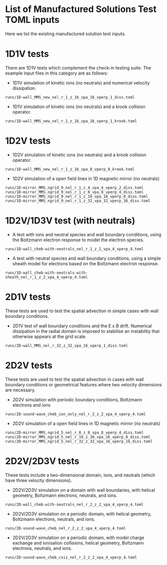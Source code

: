 # List of Manufactured Solutions Test TOML inputs

Here we list the existing manufactured solution test inputs.

# 1D1V tests

There are 1D1V tests which complement the check-in testing suite.
The example input files in this category are as follows:

* 1D1V simulation of kinetic ions (no neutrals) and numerical
  velocity dissipation.
```
runs/1D-wall_MMS_new_nel_r_1_z_16_vpa_16_vperp_1_diss.toml
```
* 1D1V simulation of kinetic ions (no neutrals) and a krook
  collision operator.
```
runs/1D-wall_MMS_new_nel_r_1_z_16_vpa_16_vperp_1_krook.toml
```

# 1D2V tests

* 1D2V simulation of kinetic ions (no neutrals) and a krook
  collision operator.
```
runs/1D-wall_MMS_new_nel_r_1_z_16_vpa_8_vperp_8_krook.toml
```
* 1D2V simulation of a open field lines in 1D magnetic mirror
  (no neutrals)
```
runs/1D-mirror_MMS_ngrid_9_nel_r_1_z_4_vpa_4_vperp_2_diss.toml
runs/1D-mirror_MMS_ngrid_9_nel_r_1_z_8_vpa_8_vperp_4_diss.toml
runs/1D-mirror_MMS_ngrid_9_nel_r_1_z_16_vpa_16_vperp_8_diss.toml
runs/1D-mirror_MMS_ngrid_9_nel_r_1_z_32_vpa_32_vperp_16_diss.toml
```

# 1D2V/1D3V test (with neutrals)

* A test with ions and neutral species and wall boundary conditions, 
  using the Boltzmann electron response to model the electron species.
```
runs/1D-wall_cheb-with-neutrals_nel_r_1_z_2_vpa_4_vperp_4.toml
```

* A test with neutral species and wall boundary conditions, using a simple
  sheath model for electrons based on the Boltzmann electron response.
```
runs/1D-wall_cheb-with-neutrals-with-sheath_nel_r_1_z_2_vpa_4_vperp_4.toml
```

# 2D1V tests

These tests are used to test the spatial advection in simple cases
with wall boundary conditions.

* 2D1V test of wall boundary conditions and the E x B drift.
  Numerical dissipation in the radial domain is imposed to stabilise
  an instability that otherwise appears at the grid scale.
```
runs/2D-wall_MMS_nel_r_32_z_32_vpa_16_vperp_1_diss.toml
```

# 2D2V tests

These tests are used to test the spatial advection in cases
with wall boundary conditions or geometrical features where
two velocity dimensions are necessary.

* 2D2V simulation with periodic boundary conditions, 
  Boltzmann electrons and ions
```
runs/2D-sound-wave_cheb_ion_only_nel_r_2_z_2_vpa_4_vperp_4.toml
```

* 2D2V simulation of a open field lines in 1D magnetic mirror
  (no neutrals)
```
runs/2D-mirror_MMS_ngrid_5_nel_r_8_z_8_vpa_8_vperp_4_diss.toml
runs/2D-mirror_MMS_ngrid_5_nel_r_16_z_16_vpa_16_vperp_8_diss.toml
runs/2D-mirror_MMS_ngrid_5_nel_r_32_z_32_vpa_16_vperp_16_diss.toml
```

# 2D2V/2D3V tests

These tests include a two-dimensional domain, ions, and neutrals 
(which have three velocity dimensions).

* 2D2V/2D3V simulation on a domain with wall boundaries, with
  helical geometry, Boltzmann electrons, neutrals, and ions.
```
runs/2D-wall_cheb-with-neutrals_nel_r_2_z_2_vpa_4_vperp_4.toml
```

* 2D2V/2D3V simulation on a periodic domain, with
  helical geometry, Boltzmann electrons, neutrals, and ions.
```
runs/2D-sound-wave_cheb_nel_r_2_z_2_vpa_4_vperp_4.toml
```

* 2D2V/2D3V simulation on a periodic domain, with
  model charge exchange and ionisation collisions,
  helical geometry, Boltzmann electrons, neutrals, and ions.
```
runs/2D-sound-wave_cheb_cxiz_nel_r_2_z_2_vpa_4_vperp_4.toml
```

